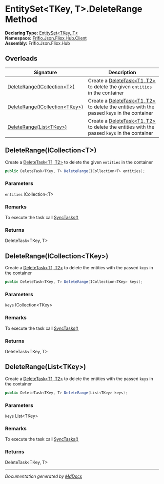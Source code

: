 ﻿<!--  
  <auto-generated>   
    The contents of this file were generated by a tool.  
    Changes to this file may be list if the file is regenerated  
  </auto-generated>   
-->

# EntitySet\<TKey, T\>.DeleteRange Method

**Declaring Type:** [EntitySet\<TKey, T\>](../index.md)  
**Namespace:** [Friflo.Json.Fliox.Hub.Client](../../index.md)  
**Assembly:** Friflo.Json.Fliox.Hub

## Overloads

| Signature                                                       | Description                                                                                                                 |
| --------------------------------------------------------------- | --------------------------------------------------------------------------------------------------------------------------- |
| [DeleteRange(ICollection\<T\>)](#deleterangeicollectiont)       | Create a [DeleteTask\<T1, T2\>](../../DeleteTask-2/index.md) to delete the given `entities` in the container                |
| [DeleteRange(ICollection\<TKey\>)](#deleterangeicollectiontkey) | Create a [DeleteTask\<T1, T2\>](../../DeleteTask-2/index.md) to delete the entities with the passed `keys` in the container |
| [DeleteRange(List\<TKey\>)](#deleterangelisttkey)               | Create a [DeleteTask\<T1, T2\>](../../DeleteTask-2/index.md) to delete the entities with the passed `keys` in the container |

## DeleteRange(ICollection\<T\>)

Create a [DeleteTask\<T1, T2\>](../../DeleteTask-2/index.md) to delete the given `entities` in the container

```csharp
public DeleteTask<TKey, T> DeleteRange(ICollection<T> entities);
```

### Parameters

`entities`  ICollection\<T\>

### Remarks

 To execute the task call [SyncTasks()](../../FlioxClient/methods/SyncTasks.md)

### Returns

DeleteTask\<TKey, T\>

## DeleteRange(ICollection\<TKey\>)

Create a [DeleteTask\<T1, T2\>](../../DeleteTask-2/index.md) to delete the entities with the passed `keys` in the container

```csharp
public DeleteTask<TKey, T> DeleteRange(ICollection<TKey> keys);
```

### Parameters

`keys`  ICollection\<TKey\>

### Remarks

 To execute the task call [SyncTasks()](../../FlioxClient/methods/SyncTasks.md)

### Returns

DeleteTask\<TKey, T\>

## DeleteRange(List\<TKey\>)

Create a [DeleteTask\<T1, T2\>](../../DeleteTask-2/index.md) to delete the entities with the passed `keys` in the container

```csharp
public DeleteTask<TKey, T> DeleteRange(List<TKey> keys);
```

### Parameters

`keys`  List\<TKey\>

### Remarks

 To execute the task call [SyncTasks()](../../FlioxClient/methods/SyncTasks.md)

### Returns

DeleteTask\<TKey, T\>

___

*Documentation generated by [MdDocs](https://github.com/ap0llo/mddocs)*
